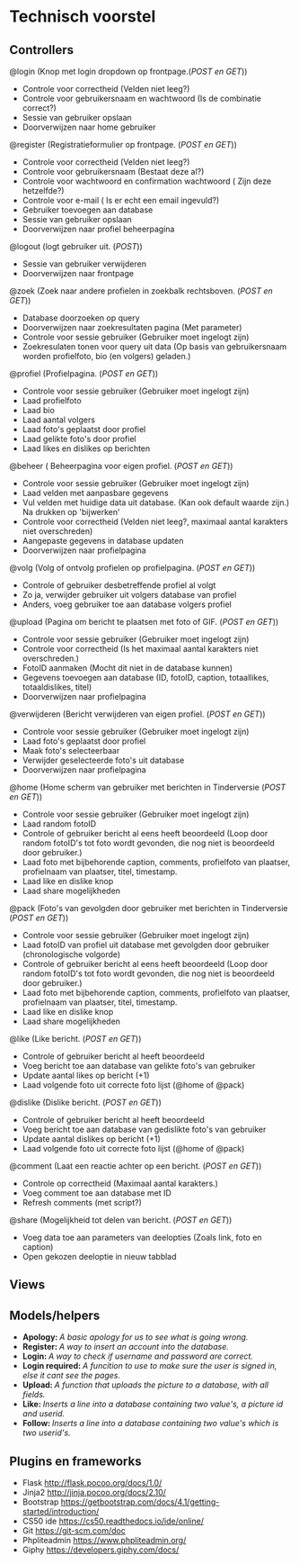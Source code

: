 # Technisch voorstel

## Controllers

@login (Knop met login dropdown op frontpage.(<em>POST en GET</em>))
- Controle voor correctheid (Velden niet leeg?)
- Controle voor gebruikersnaam en wachtwoord (Is de combinatie correct?)
- Sessie van gebruiker opslaan
- Doorverwijzen naar home gebruiker

@register (Registratieformulier op frontpage. (<em>POST en GET</em>))
- Controle voor correctheid (Velden niet leeg?)
- Controle voor gebruikersnaam (Bestaat deze al?)
- Controle voor wachtwoord en confirmation wachtwoord ( Zijn deze hetzelfde?)
- Controle voor e-mail ( Is er echt een email ingevuld?)
- Gebruiker toevoegen aan database
- Sessie van gebruiker opslaan
- Doorverwijzen naar profiel beheerpagina

@logout (logt gebruiker uit. (<em>POST</em>))
- Sessie van gebruiker verwijderen
- Doorverwijzen naar frontpage

@zoek (Zoek naar andere profielen in zoekbalk rechtsboven. (<em>POST en GET</em>))
- Database doorzoeken op query
- Doorverwijzen naar zoekresultaten pagina (Met parameter)
- Controle voor sessie gebruiker (Gebruiker moet ingelogt zijn)
- Zoekresulaten tonen voor query uit data (Op basis van gebruikersnaam worden profielfoto, bio (en volgers) geladen.)

@profiel (Profielpagina. (<em>POST en GET</em>))
- Controle voor sessie gebruiker (Gebruiker moet ingelogt zijn)
- Laad profielfoto
- Laad bio
- Laad aantal volgers
- Laad foto's geplaatst door profiel
- Laad gelikte foto's door profiel
- Laad likes en dislikes op berichten

@beheer ( Beheerpagina voor eigen profiel. (<em>POST en GET</em>))
- Controle voor sessie gebruiker (Gebruiker moet ingelogt zijn)
- Laad velden met aanpasbare gegevens
- Vul velden met huidige data uit database. (Kan ook default waarde zijn.)
Na drukken op 'bijwerken'
- Controle voor correctheid (Velden niet leeg?, maximaal aantal karakters niet overschreden)
- Aangepaste gegevens in database updaten
- Doorverwijzen naar profielpagina

@volg (Volg of ontvolg profielen op profielpagina. (<em>POST en GET</em>))
- Controle of gebruiker desbetreffende profiel al volgt
- Zo ja, verwijder gebruiker uit volgers database van profiel
- Anders, voeg gebruiker toe aan database volgers profiel

@upload (Pagina om bericht te plaatsen met foto of GIF. (<em>POST en GET</em>))
- Controle voor sessie gebruiker (Gebruiker moet ingelogt zijn)
- Controle voor correctheid (Is het maximaal aantal karakters niet overschreden.)
- FotoID aanmaken (Mocht dit niet in de database kunnen)
- Gegevens toevoegen aan database (ID, fotoID, caption, totaallikes, totaaldislikes, titel)
- Doorverwijzen naar profielpagina

@verwijderen (Bericht verwijderen van eigen profiel. (<em>POST en GET</em>))
- Controle voor sessie gebruiker (Gebruiker moet ingelogt zijn)
- Laad foto's geplaatst door profiel
- Maak foto's selecteerbaar
- Verwijder geselecteerde foto's uit database
- Doorverwijzen naar profielpagina

@home (Home scherm van gebruiker met berichten in Tinderversie (<em>POST en GET</em>))
- Controle voor sessie gebruiker (Gebruiker moet ingelogt zijn)
- Laad random fotoID
- Controle of gebruiker bericht al eens heeft beoordeeld (Loop door random fotoID's tot foto wordt gevonden, die nog niet is beoordeeld  door gebruiker.)
- Laad foto met bijbehorende caption, comments, profielfoto van plaatser, profielnaam van plaatser, titel, timestamp.
- Laad like en dislike knop 
- Laad share mogelijkheden

@pack (Foto's van gevolgden door gebruiker met berichten in Tinderversie (<em>POST en GET</em>))
- Controle voor sessie gebruiker (Gebruiker moet ingelogt zijn)
- Laad fotoID van profiel uit database met gevolgden door gebruiker (chronologische volgorde)
- Controle of gebruiker bericht al eens heeft beoordeeld (Loop door random fotoID's tot foto wordt gevonden, die nog niet is beoordeeld  door gebruiker.)
- Laad foto met bijbehorende caption, comments, profielfoto van plaatser, profielnaam van plaatser, titel, timestamp.
- Laad like en dislike knop 
- Laad share mogelijkheden

@like (Like bericht. (<em>POST en GET</em>))
- Controle of gebruiker bericht al heeft beoordeeld
- Voeg bericht toe aan database van gelikte foto's van gebruiker
- Update aantal likes op bericht (+1)
- Laad volgende foto uit correcte foto lijst (@home of @pack)

@dislike (Dislike bericht. (<em>POST en GET</em>))
- Controle of gebruiker bericht al heeft beoordeeld
- Voeg bericht toe aan database van gedislikte foto's van gebruiker
- Update aantal dislikes op bericht (+1)
- Laad volgende foto uit correcte foto lijst (@home of @pack)

@comment (Laat een reactie achter op een bericht. (<em>POST en GET</em>))
- Controle op correctheid (Maximaal aantal karakters.)
- Voeg comment toe aan database met ID
- Refresh comments (met script?)

@share (Mogelijkheid tot delen van bericht. (<em>POST en GET</em>))
- Voeg data toe aan parameters van deelopties (Zoals link, foto en caption)
- Open gekozen deeloptie in nieuw tabblad

## Views

## Models/helpers
- <strong>Apology: </strong><em>A basic apology for us to see what is going wrong.</em>
- <strong>Register: </strong><em>A way to insert an account into the database.</em>
- <strong>Login: </strong><em>A way to check if username and password are correct.</em>
- <strong>Login required: </strong><em>A funcition to use to make sure the user is signed in, else it cant see the pages.</em>
- <strong>Upload: </strong><em>A function that uploads the picture to a database, with all fields.</em>
- <strong>Like: </strong><em>Inserts a line into a database containing two value's, a picture id and userid.</em>
- <strong>Follow: </strong><em>Inserts a line into a database containing two value's which is two userid's.</em>
 </ul>

## Plugins en frameworks
- Flask 
http://flask.pocoo.org/docs/1.0/
- Jinja2
http://jinja.pocoo.org/docs/2.10/
- Bootstrap
https://getbootstrap.com/docs/4.1/getting-started/introduction/
- CS50 ide
https://cs50.readthedocs.io/ide/online/
- Git
https://git-scm.com/doc
- Phpliteadmin
https://www.phpliteadmin.org/
- Giphy
https://developers.giphy.com/docs/
